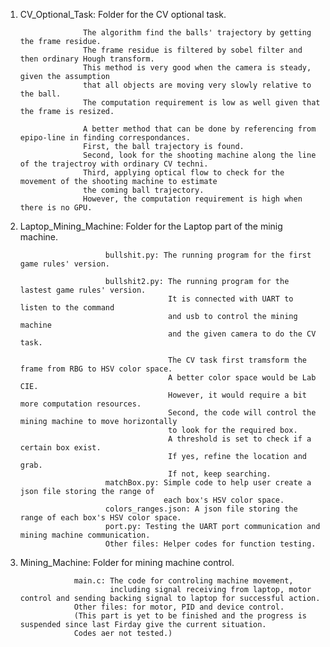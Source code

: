 1. CV_Optional_Task: Folder for the CV optional task.
                     
                     The algorithm find the balls' trajectory by getting the frame residue.
                     The frame residue is filtered by sobel filter and then ordinary Hough transform. 
                     This method is very good when the camera is steady, given the assumption
                     that all objects are moving very slowly relative to the ball.
                     The computation requirement is low as well given that the frame is resized.
                     
                     A better method that can be done by referencing from epipo-line in finding correspondances.
                     First, the ball trajectory is found.
                     Second, look for the shooting machine along the line of the trajectroy with ordinary CV techni.
                     Third, applying optical flow to check for the movement of the shooting machine to estimate 
                     the coming ball trajectory.
                     However, the computation requirement is high when there is no GPU.
                     
2. Laptop_Mining_Machine: Folder for the Laptop part of the minig machine.
                          
                          bullshit.py: The running program for the first game rules' version.
                          
                          bullshit2.py: The running program for the lastest game rules' version.
                                        It is connected with UART to listen to the command
                                        and usb to control the mining machine
                                        and the given camera to do the CV task.
                                        
                                        The CV task first tramsform the frame from RBG to HSV color space.
                                        A better color space would be Lab CIE.
                                        However, it would require a bit more computation resources.
                                        Second, the code will control the mining machine to move horizontally
                                        to look for the required box.
                                        A threshold is set to check if a certain box exist.
                                        If yes, refine the location and grab.
                                        If not, keep searching.
                          matchBox.py: Simple code to help user create a json file storing the range of
                                       each box's HSV color space.
                          colors_ranges.json: A json file storing the range of each box's HSV color space.
                          port.py: Testing the UART port communication and mining machine communication.
                          Other files: Helper codes for function testing.
3. Mining_Machine: Folder for mining machine control.
                   
                   main.c: The code for controling machine movement,
                           including signal receiving from laptop, motor control and sending backing signal to laptop for successful action.
                   Other files: for motor, PID and device control.
                   (This part is yet to be finished and the progress is suspended since last Firday give the current situation.
                   Codes aer not tested.)
                   
                          
